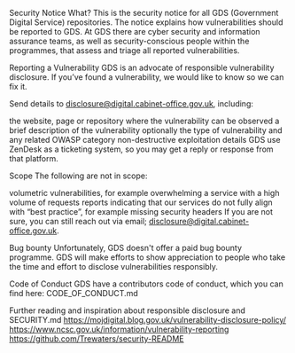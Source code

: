 Security Notice
What?
This is the security notice for all GDS (Government Digital Service) repositories. The notice explains how vulnerabilities should be reported to GDS. At GDS there are cyber security and information assurance teams, as well as security-conscious people within the programmes, that assess and triage all reported vulnerabilities.

Reporting a Vulnerability
GDS is an advocate of responsible vulnerability disclosure. If you’ve found a vulnerability, we would like to know so we can fix it.

Send details to disclosure@digital.cabinet-office.gov.uk, including:

the website, page or repository where the vulnerability can be observed
a brief description of the vulnerability
optionally the type of vulnerability and any related OWASP category
non-destructive exploitation details
GDS use ZenDesk as a ticketing system, so you may get a reply or response from that platform.

Scope
The following are not in scope:

volumetric vulnerabilities, for example overwhelming a service with a high volume of requests
reports indicating that our services do not fully align with “best practice”, for example missing security headers
If you are not sure, you can still reach out via email; disclosure@digital.cabinet-office.gov.uk.

Bug bounty
Unfortunately, GDS doesn't offer a paid bug bounty programme. GDS will make efforts to show appreciation to people who take the time and effort to disclose vulnerabilities responsibly.

Code of Conduct
GDS have a contributors code of conduct, which you can find here: CODE_OF_CONDUCT.md

Further reading and inspiration about responsible disclosure and SECURITY.md
https://mojdigital.blog.gov.uk/vulnerability-disclosure-policy/
https://www.ncsc.gov.uk/information/vulnerability-reporting
https://github.com/Trewaters/security-README
